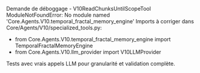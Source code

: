 Demande de déboggage - V10ReadChunksUntilScopeTool
ModuleNotFoundError: No module named 'Core.Agents.V10.temporal_fractal_memory_engine'
Imports à corriger dans Core/Agents/V10/specialized_tools.py:
- from Core.Agents.V10.temporal_fractal_memory_engine import TemporalFractalMemoryEngine
- from Core.Agents.V10.llm_provider import V10LLMProvider

Tests avec vrais appels LLM pour granularité et validation complète.
